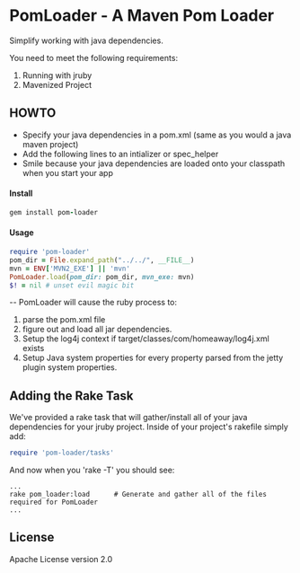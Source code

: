 PomLoader - A Maven Pom Loader
==============================

Simplify working with java dependencies.

You need to meet the following requirements:
 1. Running with jruby
 2. Mavenized Project

## HOWTO
 - Specify your java dependencies in a pom.xml (same as you would a java
maven project)
 - Add the following lines to an intializer or spec_helper
 - Smile because your java dependencies are loaded onto your classpath
when you start your app

#### Install
````ruby
gem install pom-loader
````

#### Usage
```ruby
require 'pom-loader'
pom_dir = File.expand_path("../../", __FILE__)
mvn = ENV['MVN2_EXE'] || 'mvn'
PomLoader.load(pom_dir: pom_dir, mvn_exe: mvn)
$! = nil # unset evil magic bit
```

--
PomLoader will cause the ruby process to:
 1. parse the pom.xml file
 2. figure out and load all jar dependencies.
 3. Setup the log4j context if target/classes/com/homeaway/log4j.xml exists
 4. Setup Java system properties for every property parsed from the jetty plugin system properties.

## Adding the Rake Task
We've provided a rake task that will gather/install all of your java dependencies for your jruby project.
Inside of your project's rakefile simply add:

```ruby
require 'pom-loader/tasks'
```

And now when you 'rake -T' you should see:
```
...
rake pom_loader:load      # Generate and gather all of the files required for PomLoader
...
```
## License

Apache License version 2.0



